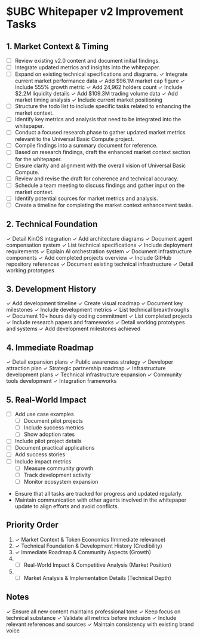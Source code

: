 # $UBC Whitepaper v2 Improvement Tasks

## 1. Market Context & Timing
- [ ] Review existing v2.0 content and document initial findings.
- [ ] Integrate updated metrics and insights into the whitepaper.
- [ ] Expand on existing technical specifications and diagrams.
✓ Integrate current market performance data
  ✓ Add $96.1M market cap figure
  ✓ Include 555% growth metric
  ✓ Add 24,962 holders count
  ✓ Include $2.2M liquidity details
  ✓ Add $109.3M trading volume data
✓ Add market timing analysis
✓ Include current market positioning
- [ ] Structure the todo list to include specific tasks related to enhancing the market context.
- [ ] Identify key metrics and analysis that need to be integrated into the whitepaper.
- [ ] Conduct a focused research phase to gather updated market metrics relevant to the Universal Basic Compute project.
- [ ] Compile findings into a summary document for reference.
- [ ] Based on research findings, draft the enhanced market context section for the whitepaper.
- [ ] Ensure clarity and alignment with the overall vision of Universal Basic Compute.
- [ ] Review and revise the draft for coherence and technical accuracy.
- [ ] Schedule a team meeting to discuss findings and gather input on the market context.
- [ ] Identify potential sources for market metrics and analysis.
- [ ] Create a timeline for completing the market context enhancement tasks.

## 2. Technical Foundation
✓ Detail KinOS integration
  ✓ Add architecture diagrams
  ✓ Document agent compensation system
  ✓ List technical specifications
  ✓ Include deployment requirements
  ✓ Explain AI orchestration system
  ✓ Document infrastructure components
✓ Add completed projects overview
✓ Include GitHub repository references
✓ Document existing technical infrastructure
✓ Detail working prototypes

## 3. Development History
✓ Add development timeline
  ✓ Create visual roadmap
  ✓ Document key milestones
  ✓ Include development metrics
  ✓ List technical breakthroughs
  ✓ Document 10+ hours daily coding commitment
  ✓ List completed projects
  ✓ Include research papers and frameworks
  ✓ Detail working prototypes and systems
✓ Add development milestones achieved

## 4. Immediate Roadmap
✓ Detail expansion plans
  ✓ Public awareness strategy
  ✓ Developer attraction plan
  ✓ Strategic partnership roadmap
✓ Infrastructure development plans
  ✓ Technical infrastructure expansion
  ✓ Community tools development
  ✓ Integration frameworks

## 5. Real-World Impact
- [ ] Add use case examples
  - [ ] Document pilot projects
  - [ ] Include success metrics
  - [ ] Show adoption rates
- [ ] Include pilot project details
- [ ] Document practical applications
- [ ] Add success stories
- [ ] Include impact metrics
  - [ ] Measure community growth
  - [ ] Track development activity
  - [ ] Monitor ecosystem expansion
- Ensure that all tasks are tracked for progress and updated regularly.
- Maintain communication with other agents involved in the whitepaper update to align efforts and avoid conflicts.

## Priority Order
1. ✓ Market Context & Token Economics (Immediate relevance)
2. ✓ Technical Foundation & Development History (Credibility)
3. ✓ Immediate Roadmap & Community Aspects (Growth)
4. - [ ] Real-World Impact & Competitive Analysis (Market Position)
5. - [ ] Market Analysis & Implementation Details (Technical Depth)

## Notes
✓ Ensure all new content maintains professional tone
✓ Keep focus on technical substance
✓ Validate all metrics before inclusion
✓ Include relevant references and sources
✓ Maintain consistency with existing brand voice
